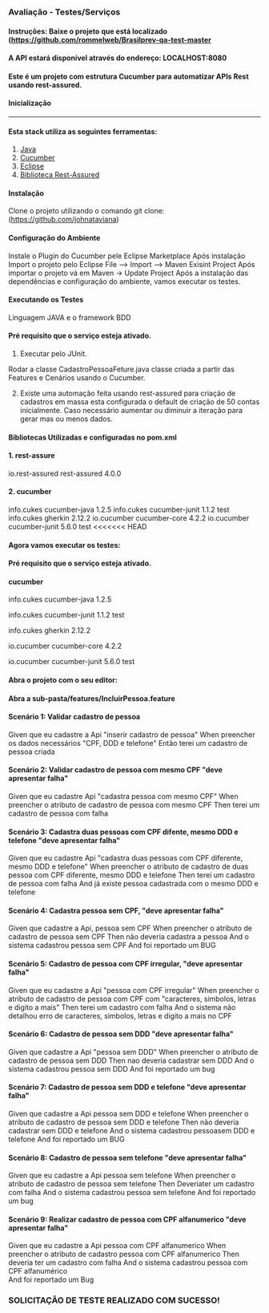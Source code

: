 ### Avaliação - Testes/Serviços

#### Instruções: Baixe o projeto que está localizado (https://github.com/rommelweb/Brasilprev-qa-test-master

#### A API estará disponível através do endereço: LOCALHOST:8080

#### Este é um projeto com estrutura Cucumber para automatizar APIs Rest usando rest-assured.

#### Inicialização
--------------------------------------------------------------------------------------------------------------------
#### Esta stack utiliza as seguintes ferramentas:
1. [Java](https://www.oracle.com/br/java/technologies/javase/javase-jdk8-downloads.html)
2. [Cucumber](https://cucumber.io/)
3. [Eclipse](https://www.eclipse.org/)
4. [Biblioteca Rest-Assured](https://rest-assured.io/)

#### Instalação
Clone o projeto utilizando o comando
git clone: (https://github.com/johnataviana)

#### Configuração do Ambiente
Instale o Plugin do Cucumber pele Eclipse Marketplace
Após instalação Import o projeto pelo Eclipse File --> Import --> Maven Exisint Project
Após importar o projeto vá em Maven -> Update Project
Após a instalação das dependências e configuração do ambiente, vamos executar os testes.

#### Executando os Testes

Linguagem JAVA e o framework BDD

#### Pré requisito que o serviço esteja ativado.

1. Executar pelo JUnit.

Rodar a classe CadastroPessoaFeture.java classe criada a partir das Features e Cenários usando o Cucumber.

2. Existe uma automação feita usando rest-assured para criação de cadastros em massa esta configurada o default de criação de 50 contas inicialmente.
   Caso necessário aumentar ou diminuir a iteração para gerar mas ou menos dados.

#### Bibliotecas Utilizadas e configuradas no pom.xml

#### 1. rest-assure
<!-- https://mvnrepository.com/artifact/io.rest-assured/rest-assured -->
<dependency>
     <groupId>io.rest-assured</groupId>
     <artifactId>rest-assured</artifactId>
     <version>4.0.0</version>
</dependency>

#### 2. cucumber	

<dependency>
       		<groupId>info.cukes</groupId>
        	<artifactId>cucumber-java</artifactId>
        	<version>1.2.5</version>
   		</dependency>
   		<!-- https://mvnrepository.com/artifact/info.cukes/cucumber-junit -->
		<dependency>
		    <groupId>info.cukes</groupId>
		    <artifactId>cucumber-junit</artifactId>
		    <version>1.1.2</version>
		    <scope>test</scope>
		</dependency>
   		<dependency>
       		<groupId>info.cukes</groupId>
        	<artifactId>gherkin</artifactId>
        	<version>2.12.2</version>
   		</dependency>
         <dependency>
            <groupId>io.cucumber</groupId>
            <artifactId>cucumber-core</artifactId>
            <version>4.2.2</version>
        </dependency>
		<dependency>
		    <groupId>io.cucumber</groupId>
		    <artifactId>cucumber-junit</artifactId>
		    <version>5.6.0</version>
		    <scope>test</scope>
	</dependency>
<<<<<<< HEAD


#### Agora vamos executar os testes:

#### Pré requisito que o serviço esteja ativado.

#### cucumber

info.cukes cucumber-java 1.2.5

info.cukes cucumber-junit 1.1.2 test

info.cukes gherkin 2.12.2

io.cucumber cucumber-core 4.2.2

io.cucumber cucumber-junit 5.6.0 test


#### Abra o projeto com o seu editor:

#### Abra a sub-pasta/features/IncluirPessoa.feature

#### Scenário 1: Validar cadastro de pessoa
Given que eu cadastre a Api "inserir cadastro de pessoa" 
When preencher os dados necessários "CPF, DDD e telefone"
Então terei um cadastro de pessoa criada


#### Scenário 2: Validar cadastro de pessoa com mesmo CPF "deve apresentar falha"
Given que eu cadastre Api "cadastra pessoa com mesmo  CPF"
When preencher o atributo de cadastro de pessoa com mesmo CPF
Then terei um cadastro de pessoa com falha

#### Scenário 3: Cadastra duas pessoas com CPF difente, mesmo DDD e telefone "deve apresentar falha"
Given que eu cadastre Api "cadastra duas pessoas com CPF diferente, mesmo DDD e telefone" 
When preencher o atributo de cadastro de duas pessoa com CPF diferente, mesmo DDD e telefone
Then terei um cadastro de pessoa com falha
And já existe pessoa cadastrada com o mesmo DDD e telefone

#### Scenário 4: Cadastra pessoa sem CPF, "deve apresentar falha"
Given que cadastre a Api, pessoa sem CPF
When preencher o atributo de cadastro de pessoa sem CPF
Then não deveria cadastra a pessoa
And o sistema cadastrou pessoa sem CPF
And foi reportado um BUG

#### Scenário 5: Cadastro de pessoa com CPF irregular, "deve apresentar falha"
Given que eu cadastre a Api "pessoa com CPF irregular"
When preencher o atributo de  cadastro de pessoa com CPF com "caracteres, simbolos, letras e digito a mais"
Then terei um cadastro com falha
And o sistema não detalhou erro de caracteres, simbolos, letras e digito a mais no CPF

#### Scenário 6: Cadastro de pessoa sem DDD "deve apresentar falha"
Given que cadastre a Api "pessoa sem DDD"
When preencher o atributo de cadastro de pessoa sem DDD
Then nao deveria cadastrar sem DDD
And o sistema cadastrou pessoa sem DDD
And foi reportado um bug

#### Scenário 7: Cadastro de pessoa sem DDD e telefone "deve apresentar falha"
Given que cadastre a Api pessoa sem DDD e telefone
When preencher o atributo de cadastro de pessoa sem DDD e telefone
Then não deveria cadastrar sem DDD e telefone
And o sistema cadastrou pessoasem DDD e telefone
And foi reportado um BUG

#### Scenário 8: Cadastro de pessoa sem telefone "deve apresentar falha"
Given que eu cadastre a Api pessoa sem telefone
When preencher o atributo de cadastro de pessoa sem telefone
Then Deveriater um cadastro com falha 
And o sistema cadastrou pessoa sem telefone 
And foi reportado um bug

#### Scenário 9: Realizar cadastro de pessoa com CPF alfanumerico "deve apresentar falha"
Given que eu cadastre a Api pessoa com CPF alfanumerico
When preencher o atributo de cadastro pessoa com CPF alfanumerico
Then deveria ter um cadastro com falha
And o sistema cadastrou pessoa  com CPF alfanumérico					
And foi reportado um Bug




### SOLICITAÇÃO DE TESTE REALIZADO COM SUCESSO!
